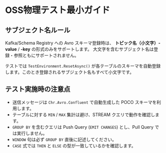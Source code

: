 # OSS物理テスト最小ガイド

## サブジェクト名ルール

Kafka/Schema Registry への Avro スキーマ登録時は、 **トピック名（小文字）-value** / **-key** の形式のみをサポートします。 
大文字を含むサブジェクト名は登録・参照ともにサポートされません。 

テストでは `TestEnvironment.ResetAsync()` が各テーブルのスキーマを自動登録します。このとき登録されるサブジェクト名もすべて小文字です。

## テスト実施時の注意点
- 送信メッセージは `Chr.Avro.Confluent` で自動生成した POCO スキーマを利用します。
- テーブルに対する `MIN` / `MAX` 集計は避け、STREAM クエリで動作を確認します。
- `GROUP BY` を含むクエリは Push Query (`EMIT CHANGES`) とし、Pull Query では実行しません。
- `WINDOW` 句は必ず `GROUP BY` 直後に記述してください。
- `CASE` 式では `THEN` と `ELSE` の型が一致しているかを確認します。

